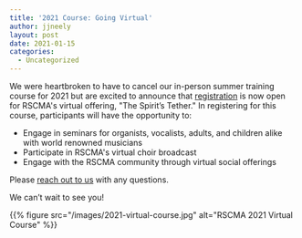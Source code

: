 ```yaml
---
title: '2021 Course: Going Virtual'
author: jjneely
layout: post
date: 2021-01-15
categories:
  - Uncategorized
---
```

We were heartbroken to have to cancel our in-person summer training course for
2021 but are excited to announce that [registration][2] is now open for RSCMA's
virtual offering, "The Spirit’s Tether." In registering for this course,
participants will have the opportunity to:

* Engage in seminars for organists, vocalists, adults, and children alike with world renowned musicians
* Participate in RSCMA's virtual choir broadcast
* Engage with the RSCMA community through virtual social offerings

Please [reach out to us][1] with any questions.

We can’t wait to see you!

{{% figure src="/images/2021-virtual-course.jpg" alt="RSCMA 2021 Virtual Course" %}}

[1]: /contact/
[2]: https://www.rscmamerica.org/training-courses
